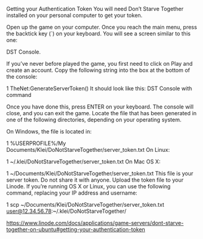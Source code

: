 Getting your Authentication Token
You will need Don’t Starve Together installed on your personal computer to get your token.

Open up the game on your computer. Once you reach the main menu, press the backtick key (`) on your keyboard. You will see a screen similar to this one:

DST Console.

If you’ve never before played the game, you first need to click on Play and create an account.
Copy the following string into the box at the bottom of the console:

1
TheNet:GenerateServerToken()
It should look like this: DST Console with command

Once you have done this, press ENTER on your keyboard. The console will close, and you can exit the game. Locate the file that has been generated in one of the following directories, depending on your operating system.

On Windows, the file is located in:

1
%USERPROFILE%/My Documents/Klei/DoNotStarveTogether/server_token.txt
On Linux:

1
~/.klei/DoNotStarveTogether/server_token.txt
On Mac OS X:

1
~/Documents/Klei/DoNotStarveTogether/server_token.txt
This file is your server token. Do not share it with anyone.
Upload the token file to your Linode. If you’re running OS X or Linux, you can use the following command, replacing your IP address and username:

1
 scp ~/Documents/Klei/DoNotStarveTogether/server_token.txt user@12.34.56.78:~/.klei/DoNotStarveTogether/


https://www.linode.com/docs/applications/game-servers/dont-starve-together-on-ubuntu#getting-your-authentication-token